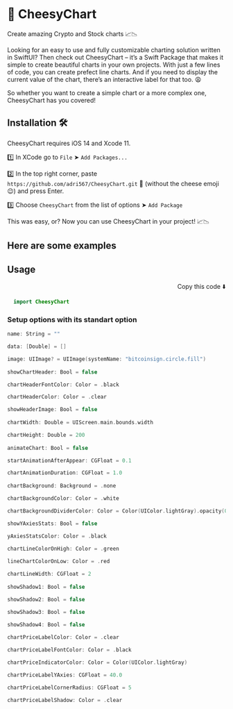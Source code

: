#  🧀 CheesyChart

Create amazing Crypto and Stock charts 📈📉

Looking for an easy to use and fully customizable charting solution written in SwiftUI? Then check out CheesyChart – it’s a Swift Package that makes it simple to create beautiful charts in your own projects. With just a few lines of code, you can create prefect line charts. And if you need to display the current value of the chart, there’s an interactive label for that too. 😩 

So whether you want to create a simple chart or a more complex one, CheesyChart has you covered!



## Installation 🛠

CheesyChart requires iOS 14 and Xcode 11.

1️⃣ In XCode go to `File` ➤ `Add Packages...`

2️⃣ In the top right corner, paste `https://github.com/adri567/CheesyChart.git` 🧀 (without the cheese emoji 😉) and press Enter.

3️⃣ Choose `CheesyChart` from the list of options ➤ `Add Package`

This was easy, or? Now you can use CheesyChart in your project! 📈📉

## Here are some examples

## Usage
<p align="right"> Copy this code ⬇️<p>
 
```swift
  import CheesyChart
 ```


### Setup options with its standart option

 ```swift
name: String = ""
 
data: [Double] = []
 
image: UIImage? = UIImage(systemName: "bitcoinsign.circle.fill")
        
showChartHeader: Bool = false
 
chartHeaderFontColor: Color = .black
 
chartHeaderColor: Color = .clear
 
showHeaderImage: Bool = false
        
chartWidth: Double = UIScreen.main.bounds.width
 
chartHeight: Double = 200
        
animateChart: Bool = false
 
startAnimationAfterAppear: CGFloat = 0.1
 
chartAnimationDuration: CGFloat = 1.0
        
chartBackground: Background = .none
 
chartBackgroundColor: Color = .white
 
chartBackgroundDividerColor: Color = Color(UIColor.lightGray).opacity(0.2)
 
showYAxiesStats: Bool = false
 
yAxiesStatsColor: Color = .black
        
chartLineColorOnHigh: Color = .green
 
lineChartColorOnLow: Color = .red
 
chartLineWidth: CGFloat = 2
        
showShadow1: Bool = false
 
showShadow2: Bool = false
 
showShadow3: Bool = false
 
showShadow4: Bool = false
        
chartPriceLabelColor: Color = .clear
 
chartPriceLabelFontColor: Color = .black
 
chartPriceIndicatorColor: Color = Color(UIColor.lightGray)
 
chartPriceLabelYAxies: CGFloat = 40.0
 
chartPriceLabelCornerRadius: CGFloat = 5
 
chartPriceLabelShadow: Color = .clear
 
